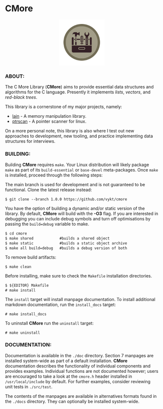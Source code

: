 # CMore

<p align="center">
    <img src="cmore.png" width="150" height="150">
</p>


### ABOUT:

The C More Library (**CMore**) aims to provide essential data structures
and algorithms for the C language. Presently it implements *lists*, *vectors*,
and *red-black trees*.

This library is a cornerstone of my major projects, namely:

- [lain](https://github.com/vykt/lain) - A memory manipulation library.
- [ptrscan](https://github.com/vykt/ptrscan) - A pointer scanner for linux.

On a more personal note, this library is also where I test out new approaches
to development, new tooling, and practice implementing data structures for
interviews.



### BUILDING:

Building **CMore** requires `make`. Your Linux distribution will
likely package `make` as part of its `build-essential` or `base-devel`
meta-packages. Once `make` is installed, proceed through the following steps:


The main branch is used for development and is not guaranteed to be
functional. Clone the latest release instead:

```
$ git clone --branch 1.0.0 https://github.com/vykt/cmore
```

You have the option of building a dynamic and/or static version of the
library. By default, **CMore** will build with the **-O3** flag. If you are
interested in debugging you can include debug symbols and turn off
optimisations by passing the `build=debug` variable to make.

```
$ cd cmore
$ make shared            #builds a shared object
$ make static            #builds a static object archive
$ make all build=debug   #builds a debug version of both
```

To remove build artifacts:

```
$ make clean
```


Before installing, make sure to check the `Makefile` installation directories.

```
$ ${EDITOR} Makefile
# make install
```

The `install` target will install manpage documentation. To install additional
markdown documentation, run the `install_docs` target:

```
# make install_docs
```

To uninstall **CMore** run the `uninstall` target:

```
# make uninstall
```

### DOCUMENTATION:

Documentation is available in the `./doc` directory. Section 7 manpages are
installed system-wide as part of a default installation. **CMore**
documentation describes the functionality of individual components and
provides examples. Individual functions are not documented however; users are
encouraged to take a look at the `cmore.h` header installed in
`/usr/local/include` by default. For further examples, consider reviewing unit
tests in `./src/test`.

The contents of the manpages are available in alternatives formats found in
the `./docs` directory. They can optionally be installed system-wide.

